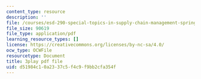 ```yaml
---
content_type: resource
description: ''
file: /courses/esd-290-special-topics-in-supply-chain-management-spring-2005/d51984c10a2337c5f4c9f9bb2cfa354f_uON1av7YiHw.pdf
file_size: 90619
file_type: application/pdf
learning_resource_types: []
license: https://creativecommons.org/licenses/by-nc-sa/4.0/
ocw_type: OCWFile
resourcetype: Document
title: 3play pdf file
uid: d51984c1-0a23-37c5-f4c9-f9bb2cfa354f
---
```

